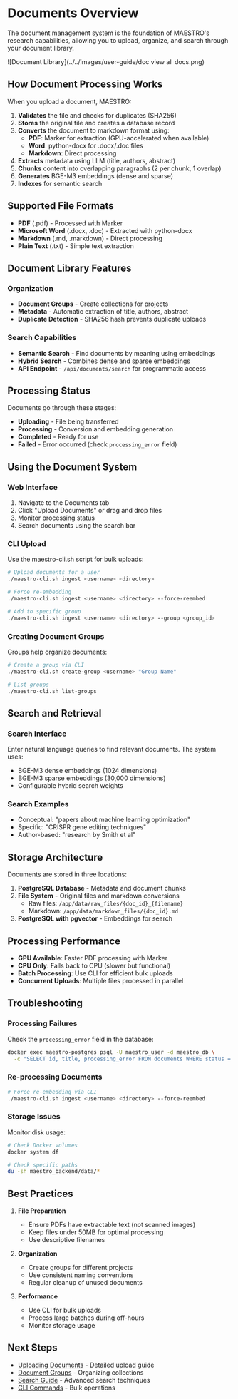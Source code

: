# Documents Overview

The document management system is the foundation of MAESTRO's research capabilities, allowing you to upload, organize, and search through your document library.

![Document Library](../../images/user-guide/doc view all docs.png)

## How Document Processing Works

When you upload a document, MAESTRO:

1. **Validates** the file and checks for duplicates (SHA256)
2. **Stores** the original file and creates a database record
3. **Converts** the document to markdown format using:
   - **PDF**: Marker for extraction (GPU-accelerated when available)
   - **Word**: python-docx for .docx/.doc files
   - **Markdown**: Direct processing
4. **Extracts** metadata using LLM (title, authors, abstract)
5. **Chunks** content into overlapping paragraphs (2 per chunk, 1 overlap)
6. **Generates** BGE-M3 embeddings (dense and sparse)
7. **Indexes** for semantic search

## Supported File Formats

- **PDF** (.pdf) - Processed with Marker
- **Microsoft Word** (.docx, .doc) - Extracted with python-docx
- **Markdown** (.md, .markdown) - Direct processing
- **Plain Text** (.txt) - Simple text extraction

## Document Library Features

### Organization

- **Document Groups** - Create collections for projects
- **Metadata** - Automatic extraction of title, authors, abstract
- **Duplicate Detection** - SHA256 hash prevents duplicate uploads

### Search Capabilities

- **Semantic Search** - Find documents by meaning using embeddings
- **Hybrid Search** - Combines dense and sparse embeddings
- **API Endpoint** - `/api/documents/search` for programmatic access

## Processing Status

Documents go through these stages:

- **Uploading** - File being transferred
- **Processing** - Conversion and embedding generation
- **Completed** - Ready for use
- **Failed** - Error occurred (check `processing_error` field)

## Using the Document System

### Web Interface

1. Navigate to the Documents tab
2. Click "Upload Documents" or drag and drop files
3. Monitor processing status
4. Search documents using the search bar

### CLI Upload

Use the maestro-cli.sh script for bulk uploads:

```bash
# Upload documents for a user
./maestro-cli.sh ingest <username> <directory>

# Force re-embedding
./maestro-cli.sh ingest <username> <directory> --force-reembed

# Add to specific group
./maestro-cli.sh ingest <username> <directory> --group <group_id>
```

### Creating Document Groups

Groups help organize documents:

```bash
# Create a group via CLI
./maestro-cli.sh create-group <username> "Group Name"

# List groups
./maestro-cli.sh list-groups
```

## Search and Retrieval

### Search Interface

Enter natural language queries to find relevant documents. The system uses:
- BGE-M3 dense embeddings (1024 dimensions)
- BGE-M3 sparse embeddings (30,000 dimensions)
- Configurable hybrid search weights

### Search Examples

- Conceptual: "papers about machine learning optimization"
- Specific: "CRISPR gene editing techniques"
- Author-based: "research by Smith et al"

## Storage Architecture

Documents are stored in three locations:

1. **PostgreSQL Database** - Metadata and document chunks
2. **File System** - Original files and markdown conversions
   - Raw files: `/app/data/raw_files/{doc_id}_{filename}`
   - Markdown: `/app/data/markdown_files/{doc_id}.md`
3. **PostgreSQL with pgvector** - Embeddings for search

## Processing Performance

- **GPU Available**: Faster PDF processing with Marker
- **CPU Only**: Falls back to CPU (slower but functional)
- **Batch Processing**: Use CLI for efficient bulk uploads
- **Concurrent Uploads**: Multiple files processed in parallel

## Troubleshooting

### Processing Failures

Check the `processing_error` field in the database:
```bash
docker exec maestro-postgres psql -U maestro_user -d maestro_db \
  -c "SELECT id, title, processing_error FROM documents WHERE status = 'failed';"
```

### Re-processing Documents

```bash
# Force re-embedding via CLI
./maestro-cli.sh ingest <username> <directory> --force-reembed
```

### Storage Issues

Monitor disk usage:
```bash
# Check Docker volumes
docker system df

# Check specific paths
du -sh maestro_backend/data/*
```

## Best Practices

1. **File Preparation**
   - Ensure PDFs have extractable text (not scanned images)
   - Keep files under 50MB for optimal processing
   - Use descriptive filenames

2. **Organization**
   - Create groups for different projects
   - Use consistent naming conventions
   - Regular cleanup of unused documents

3. **Performance**
   - Use CLI for bulk uploads
   - Process large batches during off-hours
   - Monitor storage usage

## Next Steps

- [Uploading Documents](uploading.md) - Detailed upload guide
- [Document Groups](document-groups.md) - Organizing collections
- [Search Guide](search.md) - Advanced search techniques
- [CLI Commands](../../getting-started/installation/cli-commands.md) - Bulk operations